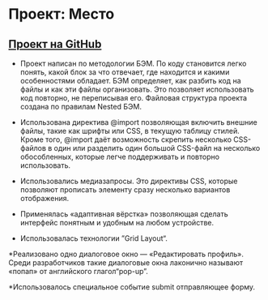 # Проект: Место

## [Проект на GitHub]()

* Проект написан по методологии БЭМ. По коду становится легко понять, какой блок за что отвечает, где находится и какими особенностями обладает.
БЭМ определяет, как разбить код на файлы и как эти файлы организовать. Это позволяет использовать код повторно, не переписывая его. Файловая структура проекта создана по правилам Nested БЭМ.

* Использована директива @import позволяющая включить внешние файлы, такие как шрифты или CSS, в текущую таблицу стилей.
Кроме того, @import даёт возможность скрепить несколько CSS-файлов в один или разделить один большой CSS-файл на несколько обособленных, которые легче поддерживать и повторно использовать.

* Использовались медиазапросы. Это директивы CSS, которые позволяют прописать элементу сразу несколько вариантов отображения.

* Применялась «адаптивная вёрстка» позволяющая сделать интерфейс понятным и удобным на любом устройстве.

* Использовалась технологии ”Grid Layout“.

*Реализовано одно диалоговое окно — «Редактировать профиль». Среди разработчиков такие диалоговые окна лаконично называют «попап» от английского глагол“pop-up”.

*Использовалось специальное событие submit отправляющее форму.

